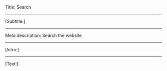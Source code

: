Title: Search

----

[Subtitle:]

----

Meta description: Search the website

----

[Intro:]

----

[Text:]
